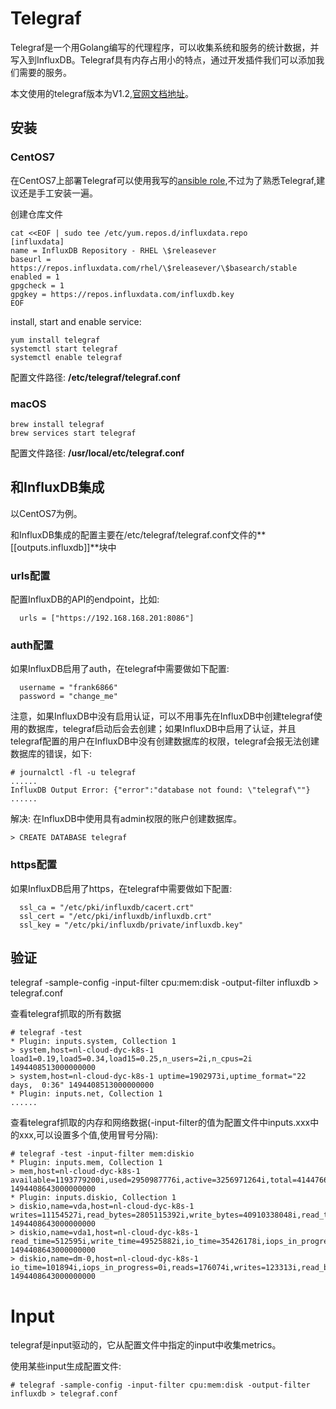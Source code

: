 # Telegraf


Telegraf是一个用Golang编写的代理程序，可以收集系统和服务的统计数据，并写入到InfluxDB。Telegraf具有内存占用小的特点，通过开发插件我们可以添加我们需要的服务。

本文使用的telegraf版本为V1.2,[官网文档地址](https://docs.influxdata.com/telegraf/v1.2/)。



## 安装
### CentOS7
在CentOS7上部署Telegraf可以使用我写的[ansible role](https://galaxy.ansible.com/frank6866/telegraf/),不过为了熟悉Telegraf,建议还是手工安装一遍。


创建仓库文件  

```
cat <<EOF | sudo tee /etc/yum.repos.d/influxdata.repo
[influxdata]
name = InfluxDB Repository - RHEL \$releasever
baseurl = https://repos.influxdata.com/rhel/\$releasever/\$basearch/stable
enabled = 1
gpgcheck = 1
gpgkey = https://repos.influxdata.com/influxdb.key
EOF
```

install, start and enable service: 

```
yum install telegraf
systemctl start telegraf
systemctl enable telegraf
```

配置文件路径:  **/etc/telegraf/telegraf.conf**

### macOS
```
brew install telegraf
brew services start telegraf
```

配置文件路径:  **/usr/local/etc/telegraf.conf**


## 和InfluxDB集成
以CentOS7为例。

和InfluxDB集成的配置主要在/etc/telegraf/telegraf.conf文件的**[[outputs.influxdb]]**块中

### urls配置
配置InfluxDB的API的endpoint，比如:  

```
  urls = ["https://192.168.168.201:8086"]
```

### auth配置
如果InfluxDB启用了auth，在telegraf中需要做如下配置:  

```
  username = "frank6866"
  password = "change_me"
```  

注意，如果InfluxDB中没有启用认证，可以不用事先在InfluxDB中创建telegraf使用的数据库，telegraf启动后会去创建；如果InfluxDB中启用了认证，并且telegraf配置的用户在InfluxDB中没有创建数据库的权限，telegraf会报无法创建数据库的错误，如下:  

```
# journalctl -fl -u telegraf
......
InfluxDB Output Error: {"error":"database not found: \"telegraf\""}
......
```

解决: 在InfluxDB中使用具有admin权限的账户创建数据库。

```
> CREATE DATABASE telegraf
```

### https配置
如果InfluxDB启用了https，在telegraf中需要做如下配置:  

```
  ssl_ca = "/etc/pki/influxdb/cacert.crt"
  ssl_cert = "/etc/pki/influxdb/influxdb.crt"
  ssl_key = "/etc/pki/influxdb/private/influxdb.key"
```




## 验证
telegraf -sample-config -input-filter cpu:mem:disk -output-filter influxdb > telegraf.conf

查看telegraf抓取的所有数据

```
# telegraf -test
* Plugin: inputs.system, Collection 1
> system,host=nl-cloud-dyc-k8s-1 load1=0.19,load5=0.34,load15=0.25,n_users=2i,n_cpus=2i 1494408513000000000
> system,host=nl-cloud-dyc-k8s-1 uptime=1902973i,uptime_format="22 days,  0:36" 1494408513000000000
* Plugin: inputs.net, Collection 1
......
```

查看telegraf抓取的内存和网络数据(-input-filter的值为配置文件中inputs.xxx中的xxx,可以设置多个值,使用冒号分隔):

```
# telegraf -test -input-filter mem:diskio
* Plugin: inputs.mem, Collection 1
> mem,host=nl-cloud-dyc-k8s-1 available=1193779200i,used=2950987776i,active=3256971264i,total=4144766976i,free=143593472i,cached=1392947200i,buffered=0i,inactive=581951488i,used_percent=71.19791759313613,available_percent=28.802082406863878 1494408643000000000
* Plugin: inputs.diskio, Collection 1
> diskio,name=vda,host=nl-cloud-dyc-k8s-1 writes=11154527i,read_bytes=2805115392i,write_bytes=40910338048i,read_time=512738i,write_time=49621289i,io_time=35475332i,iops_in_progress=0i,reads=43120i 1494408643000000000
> diskio,name=vda1,host=nl-cloud-dyc-k8s-1 read_time=512595i,write_time=49525882i,io_time=35426178i,iops_in_progress=0i,reads=42936i,writes=10720821i,read_bytes=2804361728i,write_bytes=40910338048i 1494408643000000000
> diskio,name=dm-0,host=nl-cloud-dyc-k8s-1 io_time=101894i,iops_in_progress=0i,reads=176074i,writes=123313i,read_bytes=3152873472i,write_bytes=4582692352i,read_time=135021i,write_time=1289091i 1494408643000000000
```



# Input
telegraf是input驱动的，它从配置文件中指定的input中收集metrics。

使用某些input生成配置文件:

```
# telegraf -sample-config -input-filter cpu:mem:disk -output-filter influxdb > telegraf.conf
```

